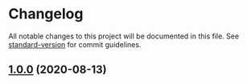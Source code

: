 # Changelog

All notable changes to this project will be documented in this file. See [standard-version](https://github.com/conventional-changelog/standard-version) for commit guidelines.

## [1.0.0](https://github.com/olavoparno/react-use-scripts/compare/v1.0.6...v1.0.0) (2020-08-13)
